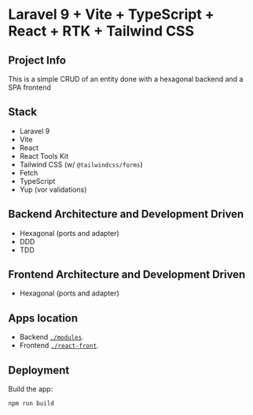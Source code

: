 # Laravel 9 + Vite + TypeScript + React + RTK + Tailwind CSS

## Project Info

This is a simple CRUD of an entity done with a hexagonal backend and a SPA frontend

## Stack

-   Laravel 9
-   Vite
-   React
-   React Tools Kit
-   Tailwind CSS (w/ `@tailwindcss/forms`)
-   Fetch
-   TypeScript
-   Yup (vor validations)

## Backend Architecture and Development Driven

-  Hexagonal (ports and adapter)
-  DDD
-  TDD

## Frontend Architecture and Development Driven

-  Hexagonal (ports and adapter)

## Apps location

-   Backend [`./modules`](/modules).
-   Frontend [`./react-front`](/react-front).

## Deployment

Build the app:

```bash
npm run build
```



